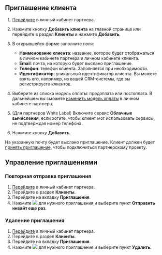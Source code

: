 
## Приглашение клиента

1. [Перейдите](https://partners.tech.vk.com) в личный кабинет партнера.
1. Нажмите кнопку **Добавить клиента** на главной странице или перейдите в раздел **Клиенты** и нажмите **Добавить**.
1. В открывшейся форме заполните поля:

    - **Наименование клиента**: название, которое будет отображаться в личном кабинете партнера и личном кабинете клиента.
    - **Email**: почта, на которую будет выслано приглашение.
    - **Телефон**: телефон клиента. Заполняется при необходимости.
    - **Идентификатор**: уникальный идентификатор клиента. Вы можете взять его, например, из вашей CRM-системы, где вы регистрируете клиентов.
1. Выберите из списка модель оплаты: предоплата или постоплата. В дальнейшем вы сможете [изменить модель оплаты](/ru/tools-for-using-services/partner-platform/instructions/client-management/payment-method) в личном кабинете партнера.
1. (Для партнеров White Label) Включите сервис **Облачные вычисления**, если хотите, чтобы клиент мог использовать сервисы, не подтверждая номер телефона.
1. Нажмите кнопку **Добавить**.

На указанную почту будет выслано приглашение. Клиент должен будет [принять приглашение](/ru/tools-for-using-services/partner-platform/instructions/accept-invitation), чтобы подключиться партнерскому проекту.

## Управление приглашениями

### Повторная отправка приглашения

1. [Перейдите](https://partners.tech.vk.com) в личный кабинет партнера.
1. Перейдите в раздел **Клиенты**.
1. Перейдите на вкладку **Приглашения**.
1. Нажмите ![ ](/ru/assets/more-icon.svg "inline") для нужного приглашения и выберите пункт **Отправить инвайт еще раз**.

### Удаление приглашения

1. [Перейдите](https://partners.tech.vk.com) в личный кабинет партнера.
1. Перейдите в раздел **Клиенты**.
1. Перейдите на вкладку **Приглашения**.
1. Нажмите ![ ](/ru/assets/more-icon.svg "inline") для нужного приглашения и выберите пункт **Удалить**.
